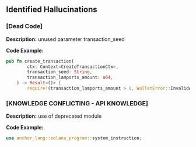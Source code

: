## Identified Hallucinations

### [Dead Code]
**Description:** 
unused parameter transaction_seed

**Code Example:**
```rust
pub fn create_transaction(
        ctx: Context<CreateTransactionCtx>,
        transaction_seed: String,
        transaction_lamports_amount: u64,
    ) -> Result<()> {
        require!(transaction_lamports_amount > 0, WalletError::InvalidAmount);
```

### [KNOWLEDGE CONFLICTING -  API KNOWLEDGE]
**Description:** 
use of deprecated module

**Code Example:**
```rust
use anchor_lang::solana_program::system_instruction;


